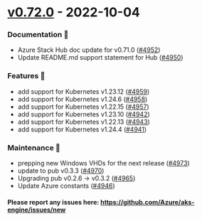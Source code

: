 
<a name="v0.72.0"></a>
# [v0.72.0] - 2022-10-04
### Documentation 📘
- Azure Stack Hub doc update for v0.71.0 ([#4952](https://github.com/Azure/aks-engine/issues/4952))
- Update README.md support statement for Hub ([#4950](https://github.com/Azure/aks-engine/issues/4950))

### Features 🌈
- add support for Kubernetes v1.23.12 ([#4959](https://github.com/Azure/aks-engine/issues/4959))
- add support for Kubernetes v1.24.6 ([#4958](https://github.com/Azure/aks-engine/issues/4958))
- add support for Kubernetes v1.22.15 ([#4957](https://github.com/Azure/aks-engine/issues/4957))
- add support for Kubernetes v1.23.10 ([#4942](https://github.com/Azure/aks-engine/issues/4942))
- add support for Kubernetes v1.22.13 ([#4943](https://github.com/Azure/aks-engine/issues/4943))
- add support for Kubernetes v1.24.4 ([#4941](https://github.com/Azure/aks-engine/issues/4941))

### Maintenance 🔧
- prepping new Windows VHDs for the next release ([#4973](https://github.com/Azure/aks-engine/issues/4973))
- update to pub v0.3.3 ([#4970](https://github.com/Azure/aks-engine/issues/4970))
- Upgrading pub v0.2.6 -> v0.3.2 ([#4965](https://github.com/Azure/aks-engine/issues/4965))
- Update Azure constants ([#4946](https://github.com/Azure/aks-engine/issues/4946))

#### Please report any issues here: https://github.com/Azure/aks-engine/issues/new
[Unreleased]: https://github.com/Azure/aks-engine/compare/v0.72.0...HEAD
[v0.72.0]: https://github.com/Azure/aks-engine/compare/v0.71.0...v0.72.0
